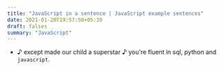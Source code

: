 ```yaml
---
title: "JavaScript in a sentence | JavaScript example sentences"
date: 2021-01-20T19:57:50+05:30
draft: falses
summary: "JavaScript"
---
```

- ♪ except made our child a superstar ♪ you're fluent in sql, python and `javascript`.
                 

